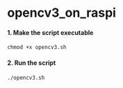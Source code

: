 # opencv3_on_raspi
#### 1. Make the script executable
    chmod +x opencv3.sh
    
#### 2. Run the script
    ./opencv3.sh
